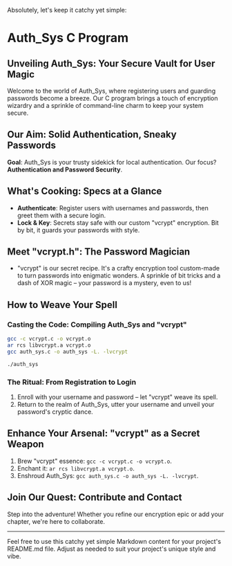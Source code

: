 Absolutely, let's keep it catchy yet simple:

# Auth_Sys C Program

## Unveiling Auth_Sys: Your Secure Vault for User Magic

Welcome to the world of Auth_Sys, where registering users and guarding passwords become a breeze. Our C program brings a touch of encryption wizardry and a sprinkle of command-line charm to keep your system secure.

## Our Aim: Solid Authentication, Sneaky Passwords

**Goal**: Auth_Sys is your trusty sidekick for local authentication. Our focus? **Authentication and Password Security**. 

## What's Cooking: Specs at a Glance

- **Authenticate**: Register users with usernames and passwords, then greet them with a secure login.
- **Lock & Key**: Secrets stay safe with our custom "vcrypt" encryption. Bit by bit, it guards your passwords with style.

## Meet "vcrypt.h": The Password Magician

- "vcrypt" is our secret recipe. It's a crafty encryption tool custom-made to turn passwords into enigmatic wonders. A sprinkle of bit tricks and a dash of XOR magic – your password is a mystery, even to us!

## How to Weave Your Spell

### Casting the Code: Compiling Auth_Sys and "vcrypt"

```bash
gcc -c vcrypt.c -o vcrypt.o
ar rcs libvcrypt.a vcrypt.o
gcc auth_sys.c -o auth_sys -L. -lvcrypt

./auth_sys
```

### The Ritual: From Registration to Login

1. Enroll with your username and password – let "vcrypt" weave its spell.
2. Return to the realm of Auth_Sys, utter your username and unveil your password's cryptic dance.

## Enhance Your Arsenal: "vcrypt" as a Secret Weapon

1. Brew "vcrypt" essence: `gcc -c vcrypt.c -o vcrypt.o`.
2. Enchant it: `ar rcs libvcrypt.a vcrypt.o`.
3. Enshroud Auth_Sys: `gcc auth_sys.c -o auth_sys -L. -lvcrypt`.

## Join Our Quest: Contribute and Contact

Step into the adventure! Whether you refine our encryption epic or add your chapter, we're here to collaborate.

---

Feel free to use this catchy yet simple Markdown content for your project's README.md file. Adjust as needed to suit your project's unique style and vibe.
